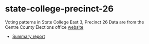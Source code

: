 state-college-precinct-26
=========================

Voting patterns in State College East 3, Precinct 26
Data are from the Centre County Elections office [website](http://centrecountypa.gov/index.aspx?NID=802)

- [Summary report](state-college-east-3-precinct-26.html)
